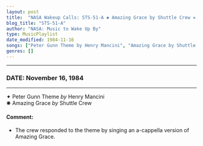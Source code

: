 ```yaml
---
layout: post
title:  "NASA Wakeup Calls: STS-51-A ✺ Amazing Grace by Shuttle Crew ✵ November 16, 1984"
blog_title: "STS-51-A"
author: "NASA: Music to Wake Up By"
type: MusicPlaylist
date_modified: 1984-11-16
songs: ["Peter Gunn Theme by Henry Mancini", "Amazing Grace by Shuttle Crew"]
genres: []
---
```


----
### DATE: November 16, 1984
----
✦ Peter Gunn Theme *by* Henry Mancini    &nbsp;<br />
✺ Amazing Grace *by* Shuttle Crew  

#### Comment:
* The crew responded to the theme by singing an a-cappella version of Amazing Grace.



<br/>
<center>
	<a target="_blank"
	   href="https://twitter.com/intent/tweet?hashtags=Space,NASA,Playlist,NASAWakeupCalls,SpaceProgram&text=🚀 {{ page.author}}, {{ page.title }}. {{ site.url }}{{ page.url }}&via=nasawakeupcalls"><i class="fab fa-twitter" title="Tweet this page" alt="Tweet this page" style="font-size: 1.3em;"></i></a>
	&nbsp; 	<i class="fas fa-user-astronaut" style="font-size: 1.5em;"></i> &nbsp;
    <a id="custom_amazon_link"
       type="amzn" search="#"
       category="popular music">
    <i class="fab fa-amazon" style="font-size: 1.3em;"></i></a>
</center>

<!-- Randomly resolve an individual entry from a song array -->
<script src="/assets/javascript/seedrandom.min.js"></script>
<script>
  var wake_me_up = ["Peter Gunn Theme by Henry Mancini", "Amazing Grace by Shuttle Crew"];
  var prng = new Math.seedrandom();
  function randomSong() {
    song = wake_me_up[Math.floor(Math.random() * wake_me_up.length)];
    var amazon_link = document.getElementById("custom_amazon_link");
    amazon_link.setAttribute("search", song);
  }
  window.onload = randomSong();
</script>
